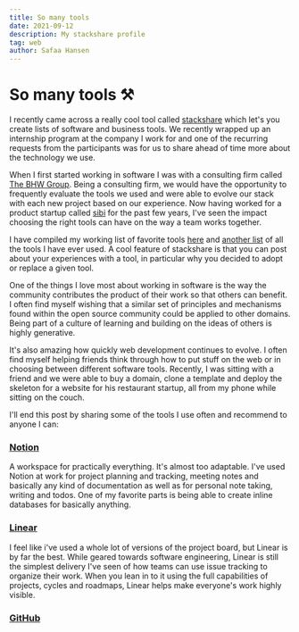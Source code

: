 ```yaml
---
title: So many tools
date: 2021-09-12
description: My stackshare profile
tag: web
author: Safaa Hansen
---
```


# So many tools ⚒

I recently came across a really cool tool called [stackshare](https://stackshare.io) which let's you create lists of software and business tools. We recently wrapped up an internship program at the company I work for and one of the recurring requests from the participants was for us to share ahead of time more about the technology we use.

When I first started working in software I was with a consulting firm called [The BHW Group](http://thebhwgroup.com). Being a consulting firm, we would have the opportunity to frequently evaluate the tools we used and were able to evolve our stack with each new project based on our experience. Now having worked for a product startup called [sibi](https://sibipro.com) for the past few years, I've seen the impact choosing the right tools can have on the way a team works together.

I have compiled my working list of favorite tools [here](https://stackshare.io/safaaleigh/hearted) and [another list](https://stackshare.io/safaaleigh/everythingiveeverused) of all the tools I have ever used. A cool feature of stackshare is that you can post about your experiences with a tool, in particular why you decided to adopt or replace a given tool.

One of the things I love most about working in software is the way the community contributes the product of their work so that others can benefit. I often find myself wishing that a similar set of principles and mechanisms found within the open source community could be applied to other domains. Being part of a culture of learning and building on the ideas of others is highly generative.

It's also amazing how quickly web development continues to evolve. I often find myself helping friends think through how to put stuff on the web or in choosing between different software tools. Recently, I was sitting with a friend and we were able to buy a domain, clone a template and deploy the skeleton for a website for his restaurant startup, all from my phone while sitting on the couch.

I'll end this post by sharing some of the tools I use often and recommend to anyone I can:

### [Notion](http://notion.so)

A workspace for practically everything. It's almost too adaptable. I've used Notion at work for project planning and tracking, meeting notes and basically any kind of documentation as well as for personal note taking, writing and todos. One of my favorite parts is being able to create inline databases for basically anything.

### [Linear](https://linear.app)

I feel like i've used a whole lot of versions of the project board, but Linear is by far the best. While geared towards software engineering, Linear is still the simplest delivery I've seen of how teams can use issue tracking to organize their work. When you lean in to it using the full capabilities of projects, cycles and roadmaps, Linear helps make everyone's work highly visible.

### [GitHub](http://github.com/)

